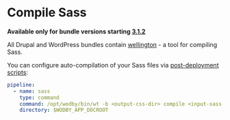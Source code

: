 # Compile Sass

**Available only for bundle versions starting [3.1.2](../infrastructure/bundles/README.md)**

All Drupal and WordPress bundles contain <a href="https://github.com/wellington/wellington" target="_blank">wellington</a> - a tool for compiling Sass.

You can configure auto-compilation of your Sass files via [post-deployment scripts](../deployment/post-deployment-scripts.md):
 
```yml
pipeline:
  - name: sass
    type: command
    command: /opt/wodby/bin/wt -b <output-css-dir> compile <input-sass-dir>
    directory: $WODBY_APP_DOCROOT
```